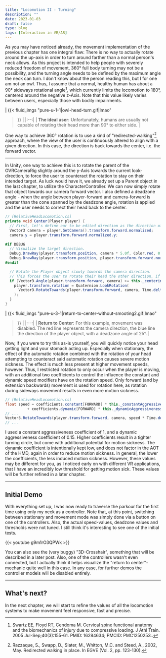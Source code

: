 ```yaml
---
title: "Locomotion II - Turning"
description: ""
date: 2023-01-03
draft: false
type: blog
tags: [Interaction in VR/AR]
---
```


As you may have noticed already, the movement implementation of the previous chapter has one integral flaw: There is no way to actually rotate around the up-axis in order to turn around farther than a normal person's neck allows. As this project is intended to help people with severely reduced freedom of movement, 360° full body turning may not be a possibility, and the turning angle needs to be defined by the maximum angle the neck can turn. I don't know about the person reading this, but I for one am not an owl. Thus, I assume that a normal, healthy human has about a 90° sideways rotational angle[^1], which currently limits the locomotion to 180°, centered around the negative z-Axis. Note that this value likely varies between users, especially those with bodily impairments.

| {{< fluid_imgs
  "pure-u-1-1|owl-head-turn.gif|lmao"
>}} |
|:--:|
| **The ideal user:** Unfortunately, humans are usually not capable of rotating their head more than 90° to either side. |

[^1]: Swartz EE, Floyd RT, Cendoma M. Cervical spine functional anatomy and the biomechanics of injury due to compressive loading. J Athl Train. 2005 Jul-Sep;40(3):155-61. PMID: 16284634; PMCID: PMC1250253..

One way to achieve 360° rotation is to use a kind of "redirected-walking"[^2] approach, where the view of the user is continuously altered to align with a given direction. In this case, the direction is back towards the center, i.e. the forward vector.

[^2]: Razzaque, S., Swapp, D., Slater, M., Whitton, M.C. and Steed, A., 2002, May. Redirected walking in place. In EGVE (Vol. 2, pp. 123-130).

---

In Unity, one way to achieve this is to rotate the parent of the OVRCameraRig slightly around the y-Axis towards the current look-direction, to force the user to counteract the rotation to stay on their intended target. As luck would have it, we already set up a Parent object in the last chapter, to utilize the CharacterController. We can now simply rotate that object towards our camera forward vector. I also defined a deadzone angle - when the angle between player-forward and camera-forward is greater than the cone spanned by the deadzone angle, rotation is applied and the user needs to correct their head back to the center.

```cs
// [RelativeHeadLocomotion.cs]
private void Center(Player player) {
  // First, let's define our to be edited direction as the direction of the camera
  Vector3 camera = player.GetCamera().transform.forward.normalized;
  camera.y = player.transform.forward.normalized.y;
  
#if DEBUG
  // Visualize the target direction.
  Debug.DrawRay(player.transform.position, camera * 5.0f, Color.red, 0.0f);
  Debug.DrawRay(player.transform.position, player.transform.forward.normalized * 5.0f, Color.blue, 0.0f);
#endif

  // Rotate the Player object slowly towards the camera direction.
  // This forces the user to rotate their head the other direction, if they want to stay on their target.
  if (Vector3.Angle(player.transform.forward, camera) >= this._centeringDeadzoneAngle) {
    player.transform.rotation = Quaternion.LookRotation(
      Vector3.RotateTowards(player.transform.forward, camera, Time.deltaTime, 0.0f)
    );
  }
}
```

| {{< fluid_imgs
  "pure-u-3-1|return-to-center-without-smooting2.gif|lmao"
>}} |
|:--:|
| **Return to Center:** For this example, movement was disabled. The red line represents the camera direction, the blue line the direction of the player object, with a deadzone angle of 25°. |

Now, if you were to try this as-is yourself, you will quickly notice your head getting light and your stomach acting up. Especially when stationary, the effect of the automatic rotation combined with the rotation of your head attempting to counteract said automatic rotation causes severe motion sickness. The effect is much less present at higher movement speeds, however. Thus, I restricted rotation to only occur when the player is moving, with an additional two coefficients to control the influence the constant and dynamic speed modifiers have on the rotation speed. Only forward (and by extension backwards) movement is used for rotation here, as rotation during sideways movement results in even more motion sickness.

```cs
// [RelativeHeadLocomotion.cs]
float speed = coefficients.constant[FORWARD] * this._constantAggressivenessCoefficient 
          + coefficients.dynamic[FORWARD] * this._dynamicAggressivenessCoefficient;
// ...
Vector3.RotateTowards(player.transform.forward, camera, speed * Time.deltaTime, 0.0f)
// ...
```

I used a constant aggressiveness coefficient of 1, and a dynamic aggressiveness coefficient of 0.15. Higher coefficients result in a tighter turning circle, but come with additional potential for motion sickness. The dynamic coefficient is intentionally kept low, and does not factor in the AOT of the HMD, again in order to reduce motion sickness. In general, the lower the coefficients, the less induced motion sickness. However, these values may be different for you, as I noticed early on with different VR applications, that I have an incredibly low threshold for getting motion sick. These values will be further refined in a later chapter.

---

## Initial Demo
With everything set up, I was now ready to traverse the parkour for the first time using only my neck as a controller. Note that, at this point, switching between stationary and movement mode was simply done via a button on one of the controllers. Also, the actual speed-values, deadzone values and thresholds were not tuned. I still think it's interesting to see one of the initial tests.

{{< youtube g9m1rO3QPWk >}}

You can also see the (very buggy) "3D-Crosshair", something that will be described in a later post. Also, one of the controllers wasn't even connected, but I actually think it helps visualize the "return to center"-mechanic quite well in this case. In any case, for further demos the controller models will be disabled entirely.

---

## What's next?
In the next chapter, we will start to refine the values of all the locomotion systems to make movement feel responsive, fast and precise.
